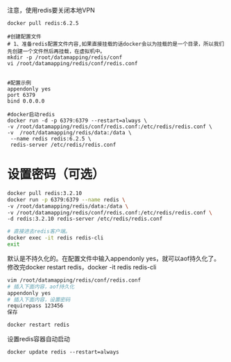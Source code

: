 注意，使用redis要关闭本地VPN

```Shell
docker pull redis:6.2.5

#创建配置文件
# 1、准备redis配置文件内容,如果直接挂载的话docker会以为挂载的是一个目录，所以我们先创建一个文件然后再挂载，在虚拟机中。
mkdir -p /root/datamapping/redis/conf
vi /root/datamapping/redis/conf/redis.conf


#配置示例
appendonly yes
port 6379
bind 0.0.0.0

#docker启动redis
docker run -d -p 6379:6379 --restart=always \
-v /root/datamapping/redis/conf/redis.conf:/etc/redis/redis.conf \
-v  /root/datamapping/redis/data:/data \
 --name redis redis:6.2.5 \
 redis-server /etc/redis/redis.conf
```


# 设置密码（可选）
```Bash
docker pull redis:3.2.10
docker run -p 6379:6379 --name redis \
-v /root/datamapping/redis/data:/data \
-v /root/datamapping/redis/conf/redis.conf:/etc/redis/redis.conf \
-d redis:3.2.10 redis-server /etc/redis/redis.conf

# 直接进去redis客户端。
docker exec -it redis redis-cli
exit
```

默认是不持久化的。在配置文件中输入appendonly yes，就可以aof持久化了。修改完docker restart redis，docker -it redis redis-cli

```Bash
vim /root/datamapping/redis/conf/redis.conf
# 插入下面内容，aof持久化
appendonly yes
# 插入下面内容，设置密码
requirepass 123456 
保存

docker restart redis
```


设置redis容器自动启动

```Shell
docker update redis --restart=always
```
